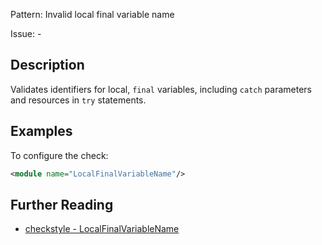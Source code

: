 Pattern: Invalid local final variable name

Issue: -

## Description

Validates identifiers for local, `final` variables, including `catch` parameters and resources in `try` statements. 

## Examples

To configure the check: 


```xml
<module name="LocalFinalVariableName"/>
```

## Further Reading

* [checkstyle - LocalFinalVariableName](https://checkstyle.sourceforge.io/checks/naming/localfinalvariablename.html#LocalFinalVariableName)
